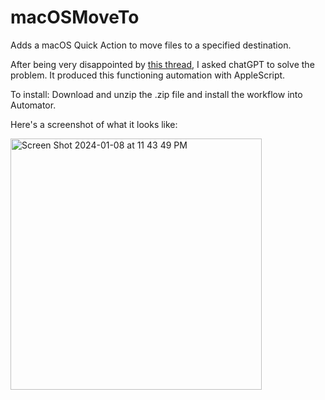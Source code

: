 # macOSMoveTo
Adds a macOS Quick Action to move files to a specified destination.

After being very disappointed by [this thread](https://discussions.apple.com/thread/254648745?sortBy=best), I asked chatGPT to solve the problem. It produced this functioning automation with AppleScript.

To install:
Download and unzip the .zip file and install the workflow into Automator. 

Here's a screenshot of what it looks like:

<img width="402" alt="Screen Shot 2024-01-08 at 11 43 49 PM" src="https://github.com/colerehbein/macOSMoveTo/assets/27380526/c83c90b3-442d-4eae-a672-bc5582b5760e">
